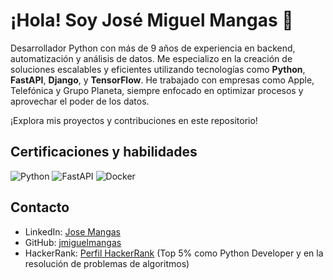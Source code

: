 # ¡Hola! Soy José Miguel Mangas 👋
Desarrollador Python con más de 9 años de experiencia en backend, automatización y análisis de datos. Me especializo en la creación de soluciones escalables y eficientes utilizando tecnologías como **Python**, **FastAPI**, **Django**, y **TensorFlow**. He trabajado con empresas como Apple, Telefónica y Grupo Planeta, siempre enfocado en optimizar procesos y aprovechar el poder de los datos.

¡Explora mis proyectos y contribuciones en este repositorio!

## Certificaciones y habilidades
![Python](https://img.shields.io/badge/Python-Expert-blue)
![FastAPI](https://img.shields.io/badge/FastAPI-Framework-green)
![Docker](https://img.shields.io/badge/Docker-Containers-blue)

## Contacto
- LinkedIn: [Jose Mangas](https://www.linkedin.com/in/josemmangasdeveloper/)
- GitHub: [jmiguelmangas](https://github.com/jmiguelmangas)
- HackerRank: [Perfil HackerRank](https://www.hackerrank.com/profile/jmmangas) (Top 5% como Python Developer y en la resolución de problemas de algoritmos)
